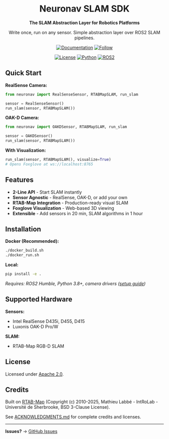 <div align="center">

# Neuronav SLAM SDK

**The SLAM Abstraction Layer for Robotics Platforms**

Write once, run on any sensor. Simple abstraction layer over ROS2 SLAM pipelines.


[![Documentation](https://img.shields.io/badge/📕_Documentation-blue?style=for-the-badge)](https://docs.neuronav.io)
[![Follow](https://img.shields.io/badge/Follow_@s4movar-black?style=for-the-badge&logo=x&logoColor=white)](https://x.com/s4movar)

[![License](https://img.shields.io/badge/License-Apache%202.0-green.svg)](LICENSE)
[![Python](https://img.shields.io/badge/python-3.8+-blue.svg?logo=python&logoColor=white)](https://www.python.org/downloads/)
[![ROS2](https://img.shields.io/badge/ROS2-Humble-22314E.svg?logo=ros&logoColor=white)](https://docs.ros.org/en/humble/)

</div>

## Quick Start

**RealSense Camera:**
```python
from neuronav import RealSenseSensor, RTABMapSLAM, run_slam

sensor = RealSenseSensor()
run_slam(sensor, RTABMapSLAM())
```

**OAK-D Camera:**
```python
from neuronav import OAKDSensor, RTABMapSLAM, run_slam

sensor = OAKDSensor()
run_slam(sensor, RTABMapSLAM())
```

**With Visualization:**
```python
run_slam(sensor, RTABMapSLAM(), visualize=True)
# Opens Foxglove at ws://localhost:8765
```

## Features

- **2-Line API** - Start SLAM instantly
- **Sensor Agnostic** - RealSense, OAK-D, or add your own
- **RTAB-Map Integration** - Production-ready visual SLAM
- **Foxglove Visualization** - Web-based 3D viewing
- **Extensible** - Add sensors in 20 min, SLAM algorithms in 1 hour

## Installation

**Docker (Recommended):**
```bash
./docker_build.sh
./docker_run.sh
```

**Local:**
```bash
pip install -e .
```

*Requires: ROS2 Humble, Python 3.8+, camera drivers ([setup guide](./CLAUDE.md))*

## Supported Hardware

**Sensors:**
- Intel RealSense D435i, D455, D415
- Luxonis OAK-D Pro/W

**SLAM:**
- RTAB-Map RGB-D SLAM

## License

Licensed under [Apache 2.0](LICENSE).

## Credits

Built on [RTAB-Map](https://github.com/introlab/rtabmap) (Copyright (c) 2010-2025, Mathieu Labbé - IntRoLab - Université de Sherbrooke, BSD 3-Clause License).

See [ACKNOWLEDGMENTS.md](./ACKNOWLEDGMENTS.md) for complete credits and licenses.

---

**Issues?** → [GitHub Issues](https://github.com/neuronav/neuronav-slam-sdk/issues)
